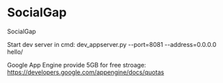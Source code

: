 SocialGap
=========

SocialGap

Start dev server in cmd: dev_appserver.py --port=8081 --address=0.0.0.0 hello/

Google App Engine provide 5GB for free stroage: https://developers.google.com/appengine/docs/quotas